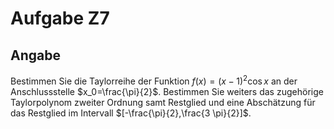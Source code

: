 # Aufgabe Z7
## Angabe

Bestimmen Sie die Taylorreihe der Funktion $f(x) = (x−1)^2 \cos{x}$ an der Anschlussstelle $x_0=\frac{\pi}{2}$. Bestimmen Sie weiters das zugehörige Taylorpolynom zweiter Ordnung samt Restglied und eine Abschätzung für das Restglied im Intervall $[-\frac{\pi}{2},\frac{3 \pi}{2}]$.
